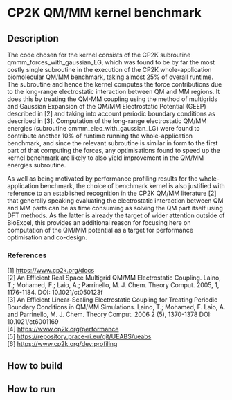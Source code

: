# CP2K QM/MM kernel benchmark

## Description

The code chosen for the kernel consists of the CP2K subroutine qmmm_forces_with_gaussian_LG, which was found to be by far the most costly single subroutine in the execution of the CP2K whole-application biomolecular QM/MM benchmark, taking almost 25% of overall runtime. The subroutine and hence the kernel computes the force contributions due to the long-range electrostatic interaction between QM and MM regions. It does this by treating the QM-MM coupling using the method of multigrids and Gaussian Expansion of the QM/MM Electrostatic Potential (GEEP) described in [2] and taking into account periodic boundary conditions as described in [3].  Computation of the long-range electrostatic QM/MM energies (subroutine qmmm_elec_with_gaussian_LG) were found to contribute another 10% of runtime running the whole-application benchmark, and since the relevant subroutine is similar in form to the first part of that computing the forces, any optimisations found to speed up the kernel benchmark are likely to also yield improvement in the QM/MM energies subroutine.
 
As well as being motivated by performance profiling results for the whole-application benchmark, the choice of benchmark kernel is also justified with reference to an established recognition in the CP2K QM/MM literature [2] that generally speaking evaluating the electrostatic interaction between QM and MM parts can be as time consuming as solving the QM part itself using DFT methods. As the latter is already the target of wider attention outside of BioExcel, this provides an additional reason for focusing here on computation of the QM/MM potential as a target for performance optimisation and co-design. 

### References
[1] https://www.cp2k.org/docs  
[2] An Efficient Real Space Multigrid QM/MM Electrostatic Coupling. Laino, T.; Mohamed, F.; Laio, A.; Parrinello, M.  J. Chem. Theory Comput. 2005, 1, 1176-1184. DOI: 10.1021/ct050123f  
[3] An Efficient Linear-Scaling Electrostatic Coupling for Treating Periodic Boundary Conditions in QM/MM Simulations. Laino, T.; Mohamed, F. Laio, A. and Parrinello, M. J. Chem. Theory Comput. 2006 2 (5), 1370-1378 DOI: 10.1021/ct6001169  
[4] https://www.cp2k.org/performance  
[5] https://repository.prace-ri.eu/git/UEABS/ueabs  
[6] https://www.cp2k.org/dev:profiling
  

## How to build

## How to run

